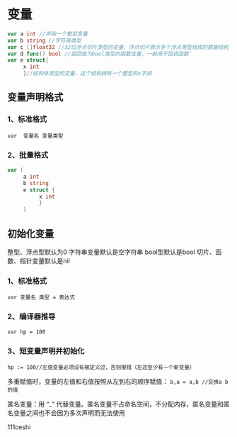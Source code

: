  # 变量
                                                
```go               
var a int //声明一个整型变量
var b string //字符串类型
var c []float32 //32位浮点切片类型的变量，浮点切片表示多个浮点类型组成的数据结构
var d func() bool //返回值为bool类型的函数变量，一般用于回调函数`
var e struct{
     x int
     }//结构体类型的变量，这个结构拥有一个整型的x字段
```

## 变量声明格式
### 1、标准格式
`var  变量名 变量类型`
	 
### 2、批量格式

```go
var (
     a int
     b string
     e struct {
          x int
          }
     ) 
```
## 初始化变量
整型、浮点型默认为0
字符串变量默认是空字符串
bool型默认是bool
切片、函数、指针变量默认是nil

### 1、标准格式

`var 变量名 类型 = 表达式`

### 2、编译器推导

`var hp = 100`

### 3、短变量声明并初始化

`hp := 100//左值变量必须没有被定义过，否则报错（左边至少有一个新变量）`

多重赋值时，变量的左值和右值按照从左到右的顺序赋值：
`b,a = a,b //交换a b的值`

匿名变量：用 “_” 代替变量。匿名变量不占命名空间，不分配内存，匿名变量和匿名变量之间也不会因为多次声明而无法使用

111ceshi